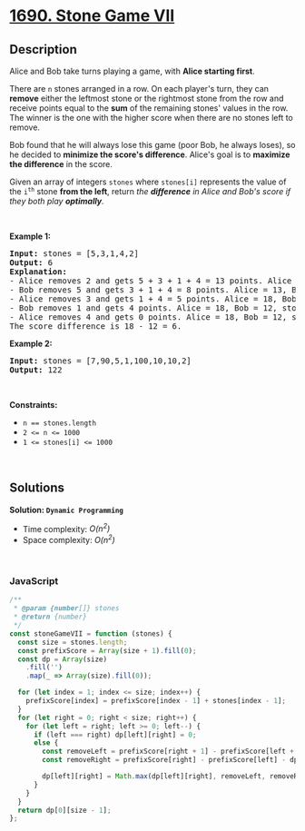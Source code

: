 # [1690. Stone Game VII](https://leetcode.com/problems/stone-game-vii)

## Description

<div class="xFUwe" data-track-load="description_content"><p>Alice and Bob take turns playing a game, with <strong>Alice starting first</strong>.</p>

<p>There are <code>n</code> stones arranged in a row. On each player's turn, they can <strong>remove</strong> either the leftmost stone or the rightmost stone from the row and receive points equal to the <strong>sum</strong> of the remaining stones' values in the row. The winner is the one with the higher score when there are no stones left to remove.</p>

<p>Bob found that he will always lose this game (poor Bob, he always loses), so he decided to <strong>minimize the score's difference</strong>. Alice's goal is to <strong>maximize the difference</strong> in the score.</p>

<p>Given an array of integers <code>stones</code> where <code>stones[i]</code> represents the value of the <code>i<sup>th</sup></code> stone <strong>from the left</strong>, return <em>the <strong>difference</strong> in Alice and Bob's score if they both play <strong>optimally</strong>.</em></p>

<p>&nbsp;</p>
<p><strong class="example">Example 1:</strong></p>

<pre><strong>Input:</strong> stones = [5,3,1,4,2]
<strong>Output:</strong> 6
<strong>Explanation:</strong> 
- Alice removes 2 and gets 5 + 3 + 1 + 4 = 13 points. Alice = 13, Bob = 0, stones = [5,3,1,4].
- Bob removes 5 and gets 3 + 1 + 4 = 8 points. Alice = 13, Bob = 8, stones = [3,1,4].
- Alice removes 3 and gets 1 + 4 = 5 points. Alice = 18, Bob = 8, stones = [1,4].
- Bob removes 1 and gets 4 points. Alice = 18, Bob = 12, stones = [4].
- Alice removes 4 and gets 0 points. Alice = 18, Bob = 12, stones = [].
The score difference is 18 - 12 = 6.
</pre>

<p><strong class="example">Example 2:</strong></p>

<pre><strong>Input:</strong> stones = [7,90,5,1,100,10,10,2]
<strong>Output:</strong> 122</pre>

<p>&nbsp;</p>
<p><strong>Constraints:</strong></p>

<ul>
	<li><code>n == stones.length</code></li>
	<li><code>2 &lt;= n &lt;= 1000</code></li>
	<li><code>1 &lt;= stones[i] &lt;= 1000</code></li>
</ul>
</div>
<p>&nbsp;</p>

## Solutions

**Solution: `Dynamic Programming`**

- Time complexity: <em>O(n<sup>2</sup>)</em>
- Space complexity: <em>O(n<sup>2</sup>)</em>

<p>&nbsp;</p>

### **JavaScript**

```js
/**
 * @param {number[]} stones
 * @return {number}
 */
const stoneGameVII = function (stones) {
  const size = stones.length;
  const prefixScore = Array(size + 1).fill(0);
  const dp = Array(size)
    .fill('')
    .map(_ => Array(size).fill(0));

  for (let index = 1; index <= size; index++) {
    prefixScore[index] = prefixScore[index - 1] + stones[index - 1];
  }
  for (let right = 0; right < size; right++) {
    for (let left = right; left >= 0; left--) {
      if (left === right) dp[left][right] = 0;
      else {
        const removeLeft = prefixScore[right + 1] - prefixScore[left + 1] - dp[left + 1][right];
        const removeRight = prefixScore[right] - prefixScore[left] - dp[left][right - 1];

        dp[left][right] = Math.max(dp[left][right], removeLeft, removeRight);
      }
    }
  }
  return dp[0][size - 1];
};
```
